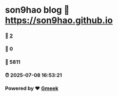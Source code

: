 # son9hao blog :link: https://son9hao.github.io 
### :page_facing_up: [2](https://son9hao.github.io/tag.html) 
### :speech_balloon: 0 
### :hibiscus: 5811 
### :alarm_clock: 2025-07-08 16:53:21 
### Powered by :heart: [Gmeek](https://github.com/Meekdai/Gmeek)
